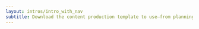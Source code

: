 ```yaml
---
layout: intros/intro_with_nav
subtitle: Download the content production template to use–from planning and writing through to checking and revising content.
---
```



